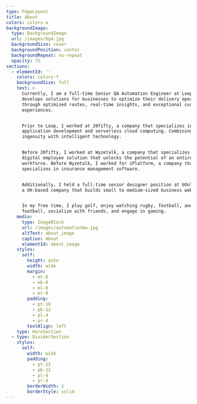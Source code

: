 ```yaml
---
type: PageLayout
title: About
colors: colors-a
backgroundImage:
  type: BackgroundImage
  url: /images/bg4.jpg
  backgroundSize: cover
  backgroundPosition: center
  backgroundRepeat: no-repeat
  opacity: 75
sections:
  - elementId: ''
    colors: colors-f
    backgroundSize: full
    text: >
      Currently, I am a full-time Senior QA Automation Engineer at Loop. Loop
      develops solutions for businesses to optimize their delivery operations
      through optimized routes, real-time insights, and exceptional customer
      experiences.


      Prior to Loop, I worked at 20fifty, a company that specializes in modern
      application development and serverless cloud computing. Combining human
      ingenuity with intelligent technology.


      Before 20fifty, I worked at Wyzetalk, a company that specializes in a
      digital employee solution that unlocks the potential of an entire
      workforce. Before Wyzetalk, I worked for iPlatform, a company that
      specializes in insurance management software.


      Additionally, I held a full-time senior designer position at bOnline Ltd.,
      a UK-based company that builds small to medium-sized business websites.


      In my free time, I play golf, enjoy watching rugby, football, and American
      football, socialize with friends, and engage in gaming.
    media:
      type: ImageBlock
      url: /images/automationbw.jpg
      altText: about_image
      caption: About
      elementId: about_image
    styles:
      self:
        height: auto
        width: wide
        margin:
          - mt-0
          - mb-0
          - ml-0
          - mr-0
        padding:
          - pt-16
          - pb-12
          - pl-4
          - pr-4
        textAlign: left
    type: HeroSection
  - type: DividerSection
    styles:
      self:
        width: wide
        padding:
          - pt-12
          - pb-12
          - pl-4
          - pr-4
        borderWidth: 1
        borderStyle: solid
---
```


